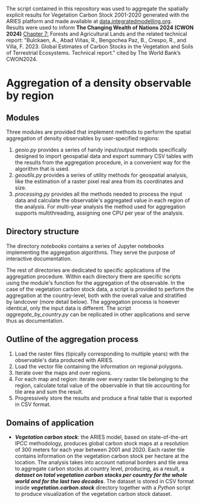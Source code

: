 
The script contained in this repository was used to aggregate the spatially explicit results for Vegetation Carbon Stock 2001-2020 generated with the ARIES platform and made available at [data.integratedmodelling.org](https://data.integratedmodelling.org/dataset/global-vegetation-carbon-stock-2001-2020).  
Results were used to inform  **The Changing Wealth of Nations 2024 (CWON 2024)** [Chapter 7:](https://www.worldbank.org/en/publication/the-changing-wealth-of-nations) Forests and Agricultural Lands and the related technical report: "Bulckaen, A., Abad Viñas, R., Bengochea Paz, B., Crespo, R., and Villa, F. 2023. Global Estimates of Carbon Stocks in the Vegetation and Soils of Terrestrial Ecosystems. Technical report." cited by The World Bank’s CWON2024. 

# Aggregation of a density observable by region

## Modules

Three modules are provided that implement methods to perform the spatial aggregation of density observables by user-specified regions:

1) _geoio.py_ provides a series of handy input/output methods specifically designed to import geospatial data and export summary CSV tables with the results from the aggregation procedure, in a convenient way for the algorithm that is used. 
2) _geoutils.py_ provides a series of utility methods for geospatial analysis, like the estimation of a raster pixel real area from its coordinates and size.
3) _processing.py_ provides all the methods needed to process the input data and calculate the observable's aggregated value in each region of the analysis. For multi-year analysis the method used for aggregation supports multithreading, assigning one CPU per year of the analysis. 

## Directory structure

The directory *notebooks* contains a series of Jupyter notebooks implementing the aggregation algorithms. They serve the purpose of interactive documentation. 

The rest of directories are dedicated to specific applications of the aggregation procedure. Within each directory there are specific scripts using the module's function for the aggregation of the observable. In the case of the vegetation carbon stock data, a script is provided to perform the aggregation at the country-level, both with the overall value and stratified by landcover (more detail below). The aggregation process is however identical, only the input data is different. The script _aggregate_by_country.py_ can be replicated in other applications and serve thus as documentation.

## Outline of the aggregation process

1) Load the raster files (tipically corresponding to multiple years) with the observable's data produced with ARIES.
2) Load the vector file containing the information on regional polygons.
3) Iterate over the maps and over regions.
4) For each map and region: iterate over every raster tile belonging to the region, calculate total value of the observable in that tile accounting for tile area and sum the result.
5) Progressively store the results and produce a final table that is exported in CSV format.  

## Domains of application

- ***Vegetation carbon stock***: the ARIES model, based on state-of-the-art IPCC methodology, produces global carbon stock maps at a resolution of 300 meters for each year between 2001 and 2020. Each raster tile contains information on the vegetation carbon stock per hectare at the location. The analysis takes into account national borders and tile area to aggregate carbon stocks at country level, producing, as a result, a ***dataset on total vegetation carbon stocks per country for the whole world and for the last two decades***. The dataset is stored in CSV format inside ***vegetation.carbon.stock*** directory together with a _Python_ script to produce visualization of the vegetation carbon stock dataset. 

